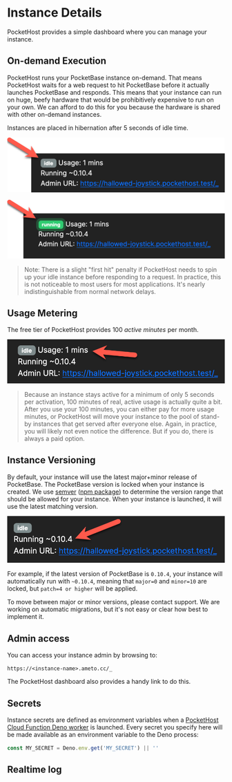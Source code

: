 # Instance Details

PocketHost provides a simple dashboard where you can manage your instance.

## On-demand Execution

PocketHost runs your PocketBase instance on-demand. That means PocketHost waits for a web request to hit PocketBase before it actually launches PocketBase and responds. This means that your instance can run on huge, beefy hardware that would be prohibitively expensive to run on your own. We can afford to do this for you because the hardware is shared with other on-demand instances.

Instances are placed in hibernation after 5 seconds of idle time.

![](2023-01-05-22-22-47.png)

![](2023-01-05-22-21-17.png)

> Note: There is a slight "first hit" penalty if PocketHost needs to spin up your idle instance before responding to a request. In practice, this is not noticeable to most users for most applications. It's nearly indistinguishable from normal network delays.

## Usage Metering

The free tier of PocketHost provides 100 _active minutes_ per month.

![](2023-01-05-23-02-49.png)

> Because an instance stays active for a minimum of only 5 seconds per activation, 100 minutes of real, active usage is actually quite a bit. After you use your 100 minutes, you can either pay for more usage minutes, or PocketHost will move your instance to the pool of stand-by instances that get served after everyone else. Again, in practice, you will likely not even notice the difference. But if you do, there is always a paid option.

## Instance Versioning

By default, your instance will use the latest major+minor release of PocketBase. The PocketBase version is locked when your instance is created. We use [semver](https://semver.org/) ([npm package](https://docs.npmjs.com/cli/v6/using-npm/semver)) to determine the version range that should be allowed for your instance. When your instance is launched, it will use the latest matching version.

![](2023-01-05-22-03-18.png)

For example, if the latest version of PocketBase is `0.10.4`, your instance will automatically run with `~0.10.4`, meaning that `major=0` and `minor=10` are locked, but `patch=4 or higher` will be applied.

To move between major or minor versions, please contact support. We are working on automatic migrations, but it's not easy or clear how best to implement it.

## Admin access

You can access your instance admin by browsing to:

```
https://<instance-name>.ameto.cc/_
```

The PocketHost dashboard also provides a handy link to do this.

## Secrets

Instance secrets are defined as environment variables when a [PocketHost Cloud Function Deno worker](broken-reference) is launched. Every secret you specify here will be made available as an environment variable to the Deno process:

```ts
const MY_SECRET = Deno.env.get('MY_SECRET') || ''
```

## Realtime log
